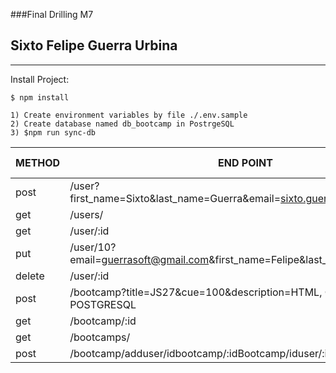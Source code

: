 ###Final Drilling M7
## Sixto Felipe Guerra Urbina
__________________

Install Project:
```
$ npm install
```

```
1) Create environment variables by file ./.env.sample
2) Create database named db_bootcamp in PostrgeSQL
3) $npm run sync-db
```

| METHOD | END POINT | Function Controller | Method Model |
| ------ | ------   | ---------| ---------| 
| post | /user?first_name=Sixto&last_name=Guerra&email=sixto.guerra1982@gmail.com | createUser() | create() |
| get | /users/ | findAllUser() | findall() |
| get | /user/:id | findUserById() | findByPk() |
| put | /user/10?email=guerrasoft@gmail.com&first_name=Felipe&last_name=Guerra | updateUserById() | update() |
| delete | /user/:id | deleteUserById() | destroy() |
| post | /bootcamp?title=JS27&cue=100&description=HTML, CCS, JS , POSTGRESQL | createBootcamp() | create() |
| get | /bootcamp/:id | findBootcampById() | findByPk() |
| get | /bootcamps/ | findAllBootcamp() | findAll() |
| post | /bootcamp/adduser/idbootcamp/:idBootcamp/iduser/:idUser | addUserToBootcamp() | addUser() |
